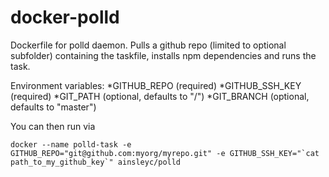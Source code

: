 # docker-polld

Dockerfile for polld daemon. Pulls a github repo (limited to optional subfolder) containing the taskfile, installs npm dependencies and runs the task.

Environment variables:
*GITHUB_REPO (required)
*GITHUB_SSH_KEY (required)
*GIT_PATH (optional, defaults to "/")
*GIT_BRANCH (optional, defaults to "master")

You can then run via

```
docker --name polld-task -e GITHUB_REPO="git@github.com:myorg/myrepo.git" -e GITHUB_SSH_KEY="`cat path_to_my_github_key`" ainsleyc/polld
```
